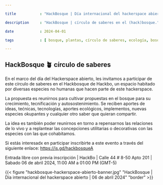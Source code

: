 ```yaml
---

title           : "HackBosque | Día internacional del hackerspace abierto"

description     : "HackBosque | círculo de saberes en el (hack)bosque."

date            : 2024-04-01

tags            : [ bosque, plantas, círculo de saberes, ecología, bosque, día internacional del hackerspace abierto ]

---
```


## HackBosque 🪴 círculo de saberes

En el marco del día del Hackerspace abierto, 
les invitamos a participar de este círculo de saberes 
en el Hackbosque de Hackbo, 
un espacio habitado por diversas especies no humanas 
que hacen parte de este hackerspace. 

La propuesta es reunirnos para cultivar propuestas en el bosque 
para su crecimiento, tecnificación y autosostenimiento. 
Se reciben aportes de ideas, tećnicas, tecnologías, aportes ecológicos,
implementos, nuevas especies okupantes 
y cualquier otro saber que quieran compartir. 

La idea es también poder reunirnos en torno a repensarnos 
las relaciones de lo vivo y a replantear las concepciones utilitarias 
o decorativas con las especies con las que cohabitamos.

Si estás interesadx en participar 
inscribirte a este evento 
a través del siguiente enlace:
https://is.gd/hackbosqueA

Entrada libre con previa inscripción | HackBo | Calle 44 # 8-50 Apto 201 | Sabado 06 de abril 2024, 11:00 AM a 01:00 PM (GMT-5)

{{< figure "hackbosque-hackerspace-abierto-banner.jpg" "HackBosque | Día internacional del hackerspace abierto | 06 de abril 2024" "border" >}}


